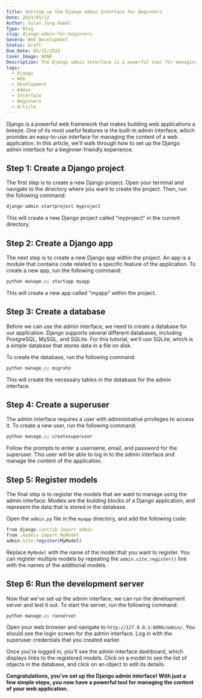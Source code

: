 ```yaml
---
Title: Setting up the Django Admin Interface for Beginners
Date: 2023/05/12
Author: Sulav Jung Hamal
Type: Blog
slug: django-admin-for-beginners
Genera: Web Development
Status: Draft
Due_Date: 05/15/2023
Cover_Image: NONE
Description: The Django admin interface is a powerful tool for managing your application's data. In this article, we'll go through the steps to set up the Django admin interface for beginners, including creating a superuser, registering models, customizing the admin site, and more.
tags:
  - Django
  - Web
  - Development
  - Admin
  - Interface
  - Beginners
  - Article
---
```


Django is a powerful web framework that makes building web applications a breeze. One of its most useful features is the built-in admin interface, which provides an easy-to-use interface for managing the content of a web application. In this article, we'll walk through how to set up the Django admin interface for a beginner-friendly experience.

## Step 1: Create a Django project

The first step is to create a new Django project. Open your terminal and navigate to the directory where you want to create the project. Then, run the following command:

```python
django-admin startproject myproject
```

This will create a new Django project called "myproject" in the current directory.

## Step 2: Create a Django app

The next step is to create a new Django app within the project. An app is a module that contains code related to a specific feature of the application. To create a new app, run the following command:

```js
python manage.py startapp myapp
```

This will create a new app called "myapp" within the project.

## Step 3: Create a database

Before we can use the admin interface, we need to create a database for our application. Django supports several different databases, including PostgreSQL, MySQL, and SQLite. For this tutorial, we'll use SQLite, which is a simple database that stores data in a file on disk.

To create the database, run the following command:

```js
python manage.py migrate
```

This will create the necessary tables in the database for the admin interface.

## Step 4: Create a superuser

The admin interface requires a user with administrative privileges to access it. To create a new user, run the following command:

```js
python manage.py createsuperuser
```

Follow the prompts to enter a username, email, and password for the superuser. This user will be able to log in to the admin interface and manage the content of the application.

## Step 5: Register models

The final step is to register the models that we want to manage using the admin interface. Models are the building blocks of a Django application, and represent the data that is stored in the database.

Open the `admin.py` file in the `myapp` directory, and add the following code:

```js
from django.contrib import admin 
from .models import MyModel
admin.site.register(MyModel)
```

Replace `MyModel` with the name of the model that you want to register. You can register multiple models by repeating the `admin.site.register()` line with the names of the additional models.

## Step 6: Run the development server

Now that we've set up the admin interface, we can run the development server and test it out. To start the server, run the following command:

```js
python manage.py runserver
```

Open your web browser and navigate to `http://127.0.0.1:8000/admin/`. You should see the login screen for the admin interface. Log in with the superuser credentials that you created earlier.

Once you're logged in, you'll see the admin interface dashboard, which displays links to the registered models. Click on a model to see the list of objects in the database, and click on an object to edit its details.

**Congratulations, you've set up the Django admin interface! With just a few simple steps, you now have a powerful tool for managing the content of your web application.**

